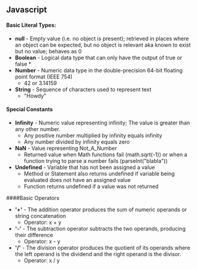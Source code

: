 ## Javascript

#### Basic Literal Types:
* **null** - Empty value (i.e. no object is present); retrieved in places where an object can be expected, but no object is relevant aka known to exist but no value; behaves as 0
* **Boolean** - Logical data type that can only have the output of true or false
  *
* **Number** - Numeric data type in the double-precision 64-bit floating point format (IEEE 754)
  * 42 or 3.14159 
* **String** - Sequence of characters used to represent text
  * "Howdy"

#### Special Constants
* **Infinity** - Numeric value representing infinity; The value is greater than any other number.
  * Any positive number multiplied by infinity equals infinity
  * Any number divided by infinity equals zero
* **NaN** - Value representing Not_A_Number 
  * Returned value when Math functions fail (math.sqrt(-1)) or when a function trying to parse a number fails (parseInt("blabla"))
* **Undefined** - Variable that has not been assigned a value
  * Method or Statement also returns undefined if variable being evaluated does not have an assigned value
  * Function returns undefined if a value was not returned

####Basic Operators
* **'+'** - The addition operator produces the sum of numeric operands or string concatenation
  * Operator: x + y
* **'-'** - The subtraction operator subtracts the two operands, producing their difference
  * Operator: x - y
* **'/'** - The division operator produces the quotient of its operands where the left operand is the dividend and the right operand is the divisor.
  * Operator: x / y 
